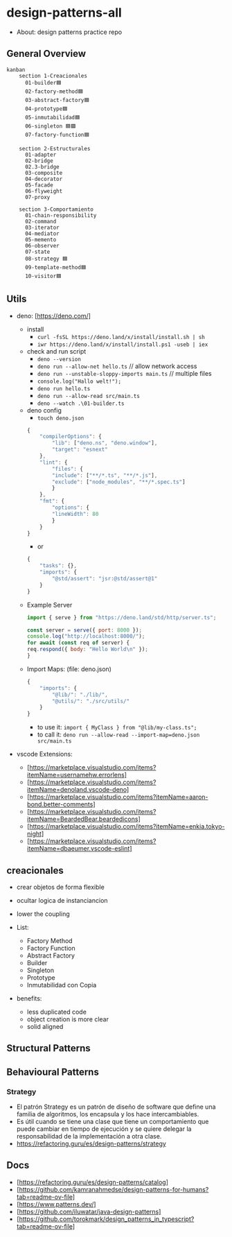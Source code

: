 # design-patterns-all

- About: design patterns practice repo

## General Overview

~~~mermaid
kanban
    section 1-Creacionales
      01-builder🟦
      02-factory-method🟦
      03-abstract-factory🟦
      04-prototype🟦
      05-inmutabilidad🟦
      06-singleton 🟦🟪
      07-factory-function🟦

    section 2-Estructurales
      01-adapter
      02-bridge
      02.3-bridge
      03-composite
      04-decorator
      05-facade
      06-flyweight
      07-proxy

    section 3-Comportamiento
      01-chain-responsibility
      02-command
      03-iterator
      04-mediator
      05-memento
      06-observer
      07-state
      08-strategy 🟦
      09-template-method🟦
      10-visitor🟦
~~~

## Utils

- deno: [https://deno.com/]
    - install
        - `curl -fsSL https://deno.land/x/install/install.sh | sh`
        - `iwr https://deno.land/x/install/install.ps1 -useb | iex`
    - check and run script
        - `deno --version`
        - `deno run --allow-net hello.ts` // allow network access
        - `deno run --unstable-sloppy-imports main.ts` // multiple files
        - `console.log("Hallo welt!");`
        - `deno run hello.ts`
        - `deno run --allow-read src/main.ts`
        - `deno --watch .\01-builder.ts`
    - deno config
        - `touch deno.json`
        ```js
        {
            "compilerOptions": {
                "lib": ["deno.ns", "deno.window"],
                "target": "esnext"
            },
            "lint": {
                "files": {
                "include": ["**/*.ts", "**/*.js"],
                "exclude": ["node_modules", "**/*.spec.ts"]
                }
            },
            "fmt": {
                "options": {
                "lineWidth": 80
                }
            }
        }
        ```
        - or
        ```js
        {
            "tasks": {},
            "imports": {
                "@std/assert": "jsr:@std/assert@1"
            }
        }
        ```
    - Example Server
        ```js
        import { serve } from "https://deno.land/std/http/server.ts";

        const server = serve({ port: 8000 });
        console.log("http://localhost:8000/");
        for await (const req of server) {
        req.respond({ body: "Hello World\n" });
        }

        ```
    - Import Maps: (file: deno.json)
        ```js
        {
            "imports": {
                "@lib/": "./lib/",
                "@utils/": "./src/utils/"
            }
        }
        ```
        - to use it: `import { MyClass } from "@lib/my-class.ts";`
        - to call it: `deno run --allow-read --import-map=deno.json src/main.ts`

- vscode Extensions:
  - [https://marketplace.visualstudio.com/items?itemName=usernamehw.errorlens]
  - [https://marketplace.visualstudio.com/items?itemName=denoland.vscode-deno]
  - [https://marketplace.visualstudio.com/items?itemName=aaron-bond.better-comments]
  - [https://marketplace.visualstudio.com/items?itemName=BeardedBear.beardedicons]
  - [https://marketplace.visualstudio.com/items?itemName=enkia.tokyo-night]
  - [https://marketplace.visualstudio.com/items?itemName=dbaeumer.vscode-eslint]

## creacionales

- crear objetos de forma flexible
- ocultar logica de instanciancion
- lower the coupling

- List:
  - Factory Method
  - Factory Function
  - Abstract Factory
  - Builder
  - Singleton
  - Prototype
  - Inmutabilidad con Copia

- benefits:
  - less duplicated code
  - object creation is more clear
  - solid aligned

## Structural Patterns

## Behavioural Patterns

### Strategy

- El patrón Strategy es un patrón de diseño de software que define una familia de algoritmos, los encapsula y los hace intercambiables.
- Es útil cuando se tiene una clase que tiene un comportamiento que puede cambiar en tiempo de ejecución y se quiere delegar la responsabilidad de la implementación a otra clase.
- https://refactoring.guru/es/design-patterns/strategy



## Docs

- [https://refactoring.guru/es/design-patterns/catalog]
- [https://github.com/kamranahmedse/design-patterns-for-humans?tab=readme-ov-file]
- [https://www.patterns.dev/]
- [https://github.com/iluwatar/java-design-patterns]
- [https://github.com/torokmark/design_patterns_in_typescript?tab=readme-ov-file]
